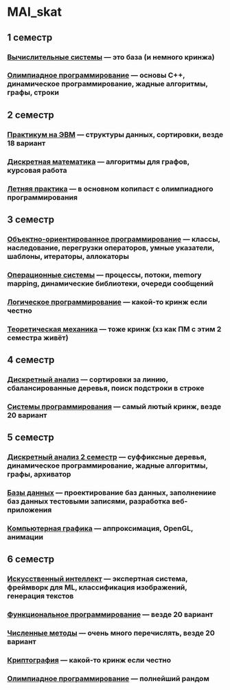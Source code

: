 # MAI_skat

## 1 семестр

### [Вычислительные системы](https://github.com/papey08/MAI_skat/tree/main/Computing_Systems) — это база (и немного кринжа)

### [Олимпиадное программирование](https://github.com/papey08/MAI_skat/tree/main/Olympiad_Programming) — основы C++, динамическое программирование, жадные алгоритмы, графы, строки

## 2 семестр

### [Практикум на ЭВМ](https://github.com/papey08/MAI_skat/tree/main/Computer_Practice) — структуры данных, сортировки, везде 18 вариант

### [Дискретная математика](https://github.com/papey08/MAI_skat/tree/main/Discrete_Mathematics) — алгоритмы для графов, курсовая работа

### [Летняя практика](https://github.com/papey08/MAI_skat/tree/main/Summer_Practice_2020) — в основном копипаст с олимпиадного программирования

## 3 семестр

### [Объектно-ориентированное программирование](https://github.com/papey08/MAI_skat/tree/main/Object_Oriented_Programming) — классы, наследование, перегрузки операторов, умные указатели, шаблоны, итераторы, аллокаторы

### [Операционные системы](https://github.com/papey08/MAI_skat/tree/main/Operation_Systems) — процессы, потоки, memory mapping, динамические библиотеки, очереди сообщений

### [Логическое программирование](https://github.com/papey08/MAI_skat/tree/main/Logical_Programming) — какой-то кринж если честно

### [Теоретическая механика](https://github.com/papey08/MAI_skat/tree/main/Theoretical_Mechanics) — тоже кринж (хз как ПМ с этим 2 семестра живёт)

## 4 семестр

### [Дискретный анализ](https://github.com/papey08/MAI_skat/tree/main/Discrete_Analysis) — сортировки за линию, сбалансированные деревья, поиск подстроки в строке

### [Системы программирования](https://github.com/papey08/MAI_skat/tree/main/Programming_Systems) — самый лютый кринж, везде 20 вариант

## 5 семестр

### [Дискретный анализ 2 семестр](https://github.com/papey08/MAI_skat/tree/main/Discrete_Analysis_2) — суффиксные деревья, динамическое программирование, жадные алгоритмы, графы, архиватор

### [Базы данных](https://github.com/papey08/MAI_skat/tree/main/Databases) — проектирование баз данных, заполнениие баз данных тестовыми записями, разработка веб-приложения

### [Компьютерная графика](https://github.com/papey08/MAI_skat/tree/main/Computer_Graphics) — аппроксимация, OpenGL, анимации

## 6 семестр

### [Искусственный интеллект](https://github.com/papey08/MAI_skat/tree/main/Artifical_Intelligence) — экспертная система, фреймворк для ML, классификация изображений, генерация текстов

### [Функциональное программирование](https://github.com/papey08/MAI_skat/tree/main/Functional_Programming) — везде 20 вариант

### [Численные методы](https://github.com/papey08/MAI_skat/tree/main/Numerical_Methods) — очень много перечислять, везде 20 вариант

### [Криптография](https://github.com/papey08/MAI_skat/tree/main/Cryptography) — какой-то кринж если честно

### [Олимпиадное программирование](https://github.com/papey08/MAI_skat/tree/main/Olympiad_Programming_2) — полнейший рандом
